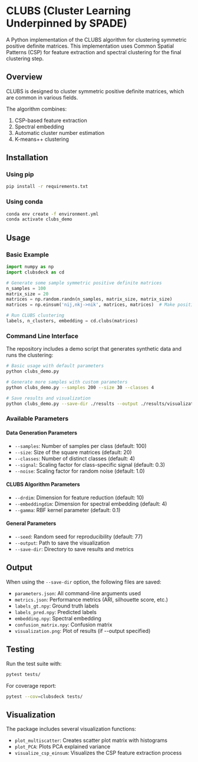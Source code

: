 # CLUBS (Cluster Learning Underpinned by SPADE)

A Python implementation of the CLUBS algorithm for clustering symmetric positive definite matrices. This implementation uses Common Spatial Patterns (CSP) for feature extraction and spectral clustering for the final clustering step.

## Overview

CLUBS is designed to cluster symmetric positive definite matrices, which are common in various fields.

The algorithm combines:
1. CSP-based feature extraction
2. Spectral embedding
3. Automatic cluster number estimation
4. K-means++ clustering

## Installation

### Using pip
```bash
pip install -r requirements.txt
```

### Using conda
```bash
conda env create -f environment.yml
conda activate clubs_demo
```

## Usage

### Basic Example
```python
import numpy as np
import clubsdeck as cd

# Generate some sample symmetric positive definite matrices
n_samples = 100
matrix_size = 20
matrices = np.random.randn(n_samples, matrix_size, matrix_size)
matrices = np.einsum('nij,nkj->nik', matrices, matrices)  # Make positive definite

# Run CLUBS clustering
labels, n_clusters, embedding = cd.clubs(matrices)
```

### Command Line Interface
The repository includes a demo script that generates synthetic data and runs the clustering:

```bash
# Basic usage with default parameters
python clubs_demo.py

# Generate more samples with custom parameters
python clubs_demo.py --samples 200 --size 30 --classes 4

# Save results and visualization
python clubs_demo.py --save-dir ./results --output ./results/visualization.png
```

### Available Parameters

#### Data Generation Parameters
- `--samples`: Number of samples per class (default: 100)
- `--size`: Size of the square matrices (default: 20)
- `--classes`: Number of distinct classes (default: 4)
- `--signal`: Scaling factor for class-specific signal (default: 0.3)
- `--noise`: Scaling factor for random noise (default: 1.0)

#### CLUBS Algorithm Parameters
- `--drdim`: Dimension for feature reduction (default: 10)
- `--embeddingdim`: Dimension for spectral embedding (default: 4)
- `--gamma`: RBF kernel parameter (default: 0.1)

#### General Parameters
- `--seed`: Random seed for reproducibility (default: 77)
- `--output`: Path to save the visualization
- `--save-dir`: Directory to save results and metrics

## Output

When using the `--save-dir` option, the following files are saved:
- `parameters.json`: All command-line arguments used
- `metrics.json`: Performance metrics (ARI, silhouette score, etc.)
- `labels_gt.npy`: Ground truth labels
- `labels_pred.npy`: Predicted labels
- `embedding.npy`: Spectral embedding
- `confusion_matrix.npy`: Confusion matrix
- `visualization.png`: Plot of results (if --output specified)

## Testing

Run the test suite with:
```bash
pytest tests/
```

For coverage report:
```bash
pytest --cov=clubsdeck tests/
```

## Visualization

The package includes several visualization functions:
- `plot_multiscatter`: Creates scatter plot matrix with histograms
- `plot_PCA`: Plots PCA explained variance
- `visualize_csp_einsum`: Visualizes the CSP feature extraction process


